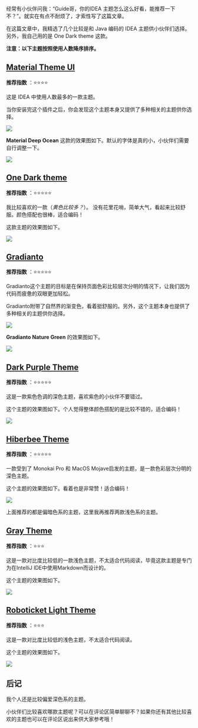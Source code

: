 

经常有小伙伴问我：“Guide哥，你的IDEA 主题怎么这么好看，能推荐一下不？”。就实在有点不耐烦了，才索性写了这篇文章。

在这篇文章中，我精选了几个比较是和 Java 编码的 IDEA 主题供小伙伴们选择。另外，我自己用的是 One Dark theme 这款。

**注意：以下主题按照使用人数降序排序。**

## [Material Theme UI](https://plugins.jetbrains.com/plugin/8006-material-theme-ui)

**推荐指数** ：⭐⭐⭐⭐

这是 IDEA 中使用人数最多的一款主题。

当你安装完这个插件之后，你会发现这个主题本身又提供了多种相关的主题供你选择。

![](https://cdn.jsdelivr.net/gh/javaguide-tech/blog-images-3@main/11-20/image-20201119182935201.png)

 **Material Deep Ocean** 这款的效果图如下。默认的字体是真的小，小伙伴们需要自行调整一下。

![](https://cdn.jsdelivr.net/gh/javaguide-tech/blog-images-3@main/11-20/image-20201119183044068.png)

## [One Dark theme](https://plugins.jetbrains.com/plugin/11938-one-dark-theme) 

**推荐指数** ：⭐⭐⭐⭐⭐

我比较喜欢的一款（*黄色比较多？*）。 没有花里花哨，简单大气，看起来比较舒服。颜色搭配也很棒，适合编码！

这款主题的效果图如下。

![](https://cdn.jsdelivr.net/gh/javaguide-tech/blog-images-3@main/11-20-11/image-20201119180300975.png)

## [Gradianto](https://plugins.jetbrains.com/plugin/12334-gradianto)

**推荐指数** ：⭐⭐⭐⭐⭐

Gradianto这个主题的目标是在保持页面色彩比较层次分明的情况下，让我们因为代码而疲惫的双眼更加轻松。

Gradianto附带了自然界的渐变色，看着挺舒服的。另外，这个主题本身也提供了多种相关的主题供你选择。

![](https://cdn.jsdelivr.net/gh/javaguide-tech/blog-images-3@main/11-20/image-20201119183825753.png)

**Gradianto Nature Green** 的效果图如下。

![](https://cdn.jsdelivr.net/gh/javaguide-tech/blog-images-3@main/11-20/image-20201119183920889.png)

## [Dark Purple Theme](https://plugins.jetbrains.com/plugin/12100-dark-purple-theme) 

**推荐指数** ：⭐⭐⭐⭐⭐

这是一款紫色色调的深色主题，喜欢紫色的小伙伴不要错过。

这个主题的效果图如下。个人觉得整体颜色搭配的是比较不错的，适合编码！

![](https://cdn.jsdelivr.net/gh/javaguide-tech/blog-images-3@main/11-20-11/image-20201119184654132.png)

## [Hiberbee Theme](https://plugins.jetbrains.com/plugin/12118-hiberbee-theme)

**推荐指数** ：⭐⭐⭐⭐⭐

一款受到了  Monokai Pro 和 MacOS Mojave启发的主题，是一款色彩层次分明的深色主题。

这个主题的效果图如下。看着也是非常赞！适合编码！

![](https://cdn.jsdelivr.net/gh/javaguide-tech/blog-images-3@main/11-20-11/image-20201119191441248.png)

上面推荐的都是偏暗色系的主题，这里我再推荐两款浅色系的主题。

## [Gray Theme](https://plugins.jetbrains.com/plugin/12103-gray-theme)

**推荐指数** ：⭐⭐⭐

这是一款对比度比较低的一款浅色主题，不太适合代码阅读，毕竟这款主题是专门为在IntelliJ IDE中使用Markdown而设计的。

这个主题的效果图如下。

![](https://cdn.jsdelivr.net/gh/javaguide-tech/blog-images-3@main/11-20-11/image-20201119194512164.png)

## [Roboticket Light Theme](https://plugins.jetbrains.com/plugin/12191-roboticket-light-theme)

**推荐指数** ：⭐⭐⭐

这是一款对比度比较低的浅色主题，不太适合代码阅读。

这个主题的效果图如下。

![](https://img-blog.csdnimg.cn/img_convert/194581c7b72d49b512b12814340f00c8.png)

## 后记

我个人还是比较偏爱深色系的主题。

小伙伴们比较喜欢哪款主题呢？可以在评论区简单聊聊不？如果你还有其他比较喜欢的主题也可以在评论区说出来供大家参考哦！